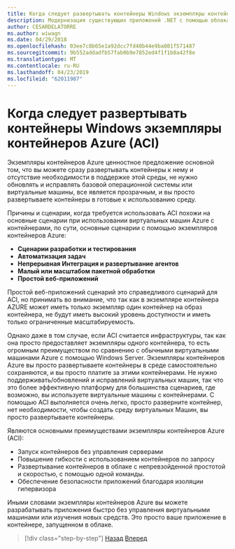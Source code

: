 ```yaml
---
title: Когда следует развертывать контейнеры Windows экземпляры контейнеров Azure (ACI)
description: Модернизация существующих приложений .NET с помощью облака Azure и Windows контейнерах | Когда следует развертывать контейнеры Windows экземпляры контейнеров Azure (ACI)
author: CESARDELATORRE
ms.author: wiwagn
ms.date: 04/29/2018
ms.openlocfilehash: 03ee7c8b65e1a92dcc7fd40b44e9ba081f571487
ms.sourcegitcommit: 9b552addadfb57fab0b9e7852ed4f1f1b8a42f8e
ms.translationtype: MT
ms.contentlocale: ru-RU
ms.lasthandoff: 04/23/2019
ms.locfileid: "62011987"
---
```

# <a name="when-to-deploy-windows-containers-to-azure-container-instances-aci"></a>Когда следует развертывать контейнеры Windows экземпляры контейнеров Azure (ACI)

Экземпляры контейнеров Azure ценностное предложение основной том, что вы можете сразу развертывать контейнеры к нему и отсутствие необходимости в поддержке этой среды, не нужно обновлять и исправлять базовой операционной системы или виртуальные машины, все является прозрачным, и вы просто развертываете контейнеры в готовые к использованию среду.

Причины и сценарии, когда требуется использовать ACI похожи на основные сценарии при использовании виртуальных машин Azure с контейнерами, по сути, основные сценарии с помощью экземпляров контейнеров Azure:

- **Сценарии разработки и тестирования**
- **Автоматизация задач**
- **Непрерывная Интеграция и развертывание агентов**
- **Малый или масштабом пакетной обработки**
- **Простой веб-приложений**

Простой веб-приложений сценарий это справедливого сценарий для ACI, но принимать во внимание, что так как в экземпляре контейнера AZURE может иметь только экземпляр один контейнер на образ контейнера, не будут иметь высокий уровень доступности и иметь только ограниченные масштабируемость.

Однако даже в том случае, если ACI считается инфраструктуры, так как она просто предоставляет экземпляры одного контейнера, то есть огромным преимуществом по сравнению с обычными виртуальными машинами Azure с помощью Windows Server. Экземпляры контейнеров Azure вы просто развертываете контейнеры в среде самостоятельно сохраняются, и вы просто платите за этими контейнерами. Не нужно поддерживать/обновлений и исправлений виртуальных машин, так что это более эффективную платформу для большинства сценариев, где возможно, вы используете виртуальные машины с контейнерами. С помощью ACI выполняется очень легко, просто разверните контейнер, нет необходимости, чтобы создать среду виртуальных Машин, вы просто развертываете контейнеры.

Являются основными преимуществами экземпляры контейнеров Azure (ACI):

- Запуск контейнеров без управления серверами
- Повышение гибкости с использованием контейнеров по запросу
- Развертывание контейнеров в облаке с непревзойденной простотой и скоростью, с помощью одной команды.
- Обеспечение безопасности приложений благодаря изоляции гипервизора

Иными словами экземпляры контейнеров Azure вы можете разрабатывать приложения быстро без управления виртуальными машинами или изучения новых средств. Это просто ваше приложение в контейнере, запущенном в облаке.

> [!div class="step-by-step"]
> [Назад](when-to-deploy-windows-containers-to-azure-vms-iaas-cloud.md)
> [Вперед](when-to-deploy-windows-containers-to-service-fabric.md)
